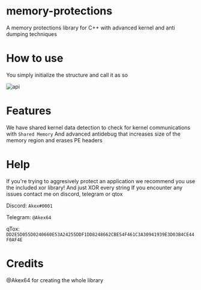 # memory-protections
A memory protections library for C++
with advanced kernel and anti dumping techniques

# How to use
You simply initialize the structure and call it as so

![api](https://i.imgur.com/xjnwnPv.png)

# Features

We have shared kernel data detection to check for kernel communications with `Shared Memory`
And advanced antidebug that increases size of the memory region and erases PE headers


# Help
If you're trying to aggresively protect an application we recommend you use the included xor library!
And just XOR every string
If you encounter any issues contact me on discord, telegram or qtox

Discord: `Akex#0001`

Telegram: `@Akex64`

qTox: `DD2E5D055D0240660E53A24255DDF1DD8248662CBE54F461C3A30941939E3D03B4CE44F0AF4E`


# Credits
@Akex64 for creating the whole library

